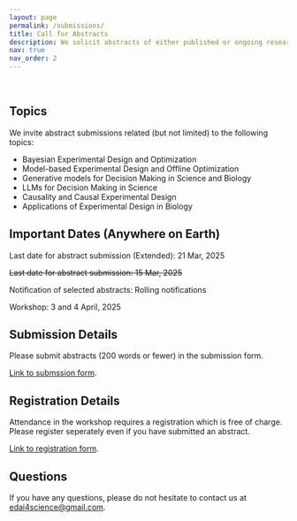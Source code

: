 ```yaml
---
layout: page
permalink: /submissions/
title: Call for Abstracts
description: We solicit abstracts of either published or ongoing research from junior researchers. Authors of selected abstracts will have a chance to present a lightning talk on the same (10 min).
nav: true
nav_order: 2
---
```


<br>

## Topics

We invite abstract submissions related (but not limited) to the following topics:

* Bayesian Experimental Design and Optimization
* Model-based Experimental Design and Offline Optimization
* Generative models for Decision Making in Science and Biology
* LLMs for Decision Making in Science
* Causality and Causal Experimental Design
* Applications of Experimental Design in Biology

## Important Dates (Anywhere on Earth)

Last date for abstract submission (Extended): 21 Mar, 2025

<del>Last date for abstract submission: 15 Mar, 2025</del>

Notification of selected abstracts: Rolling notifications

Workshop: 3 and 4 April, 2025

## Submission Details

Please submit abstracts (200 words or fewer) in the submission form.

[Link to submssion form](https://docs.google.com/forms/d/e/1FAIpQLSeAmUq7h2VRTySdQvZpqdoPwuScBLLe10jf7y9FluxFvbr4QQ/viewform?usp=header).

## Registration Details

Attendance in the workshop requires a registration which is free of charge. Please register seperately even if you have submitted an abstract.

[Link to registration form](https://docs.google.com/forms/d/e/1FAIpQLSehqSWM3l-Fs6ePrM3q1Z3jzojhvfkYRj2S1PljD7UwqLZrRg/viewform?usp=header).

## Questions

If you have any questions, please do not hesitate to contact us at [edai4science@gmail.com](mailto:edai4science@gmail.com).
